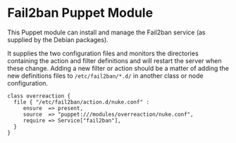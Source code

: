 Fail2ban Puppet Module
======================

This Puppet module can install and manage the Fail2ban service (as 
supplied by the Debian packages).

It supplies the two configuration files and monitors the directories 
containing the action and filter definitions and will restart the 
server when these change. Adding a new filter or action should be a 
matter of adding the new definitions files to `/etc/fail2ban/*.d/` in
another class or node configuration.

    class overreaction {
      file { "/etc/fail2ban/action.d/nuke.conf" :
         ensure  => present,
         source  => "puppet:///modules/overreaction/nuke.conf",
         require => Service["fail2ban"],
      }
    }
